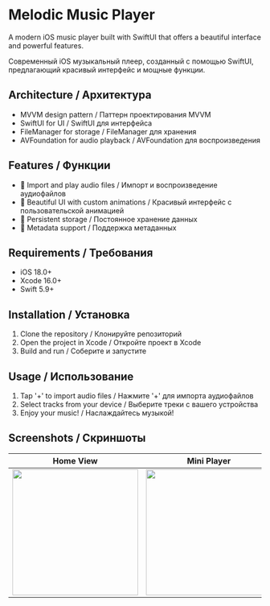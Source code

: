 # Melodic Music Player

A modern iOS music player built with SwiftUI that offers a beautiful interface and powerful features.

Современный iOS музыкальный плеер, созданный с помощью SwiftUI, предлагающий красивый интерфейс и мощные функции.

## Architecture / Архитектура

- MVVM design pattern / Паттерн проектирования MVVM
- SwiftUI for UI / SwiftUI для интерфейса
- FileManager for storage / FileManager для хранения
- AVFoundation for audio playback / AVFoundation для воспроизведения


## Features / Функции

- 🎵 Import and play audio files / Импорт и воспроизведение аудиофайлов
- 🎨 Beautiful UI with custom animations / Красивый интерфейс с пользовательской анимацией
- 💾 Persistent storage / Постоянное хранение данных
- 🎼 Metadata support / Поддержка метаданных

## Requirements / Требования

- iOS 18.0+
- Xcode 16.0+
- Swift 5.9+

## Installation / Установка

1. Clone the repository / Клонируйте репозиторий
2. Open the project in Xcode / Откройте проект в Xcode
3. Build and run / Соберите и запустите

## Usage / Использование

1. Tap '+' to import audio files / Нажмите '+' для импорта аудиофайлов
2. Select tracks from your device / Выберите треки с вашего устройства
3. Enjoy your music! / Наслаждайтесь музыкой!


## Screenshots / Скриншоты

| Home View | Mini Player |  Player |
| :---------: | :---------: | :---------: |
| <img src="https://github.com/user-attachments/assets/38e79aef-5e94-4a31-af87-4cf6dc866876" width="250px" /> | <img src="https://github.com/user-attachments/assets/159fe520-e7ad-4e4f-a571-84c4ac127df0" width="250px" /> | <img src="https://github.com/user-attachments/assets/686a456a-62f3-4259-9985-54ff524786be" width="250px" />




